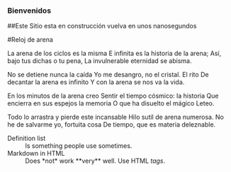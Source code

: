 ### Bienvenidos 

##Este Sitio esta en construcción vuelva en unos nanosegundos

#Reloj de arena

La arena de los ciclos es la misma 
E infinita es la historia de la arena; 
Así, bajo tus dichas o tu pena, 
La invulnerable eternidad se abisma. 

No se detiene nunca la caída 
Yo me desangro, no el cristal. El rito 
De decantar la arena es infinito 
Y con la arena se nos va la vida. 

En los minutos de la arena creo 
Sentir el tiempo cósmico: la historia 
Que encierra en sus espejos la memoria 
O que ha disuelto el mágico Leteo. 

Todo lo arrastra y pierde este incansable 
Hilo sutil de arena numerosa. 
No he de salvarme yo, fortuita cosa 
De tiempo, que es materia deleznable.

<dl>
  <dt>Definition list</dt>
  <dd>Is something people use sometimes.</dd>

  <dt>Markdown in HTML</dt>
  <dd>Does *not* work **very** well. Use HTML <em>tags</em>.</dd>
</dl>
